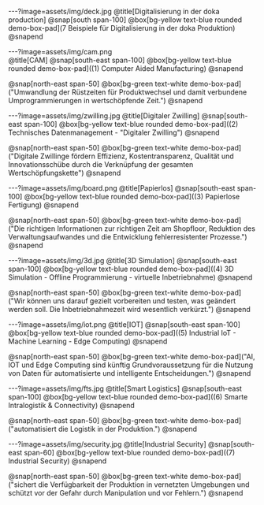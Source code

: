 ---?image=assets/img/deck.jpg
@title[Digitalisierung in der doka production]
@snap[south span-100]
@box[bg-yellow text-blue rounded demo-box-pad](7 Beispiele für Digitalisierung in der doka Produktion)
@snapend

---?image=assets/img/cam.png   
@title[CAM]
@snap[south-east span-100]
@box[bg-yellow text-blue rounded demo-box-pad]((1) Computer Aided Manufacturing)
@snapend

@snap[north-east span-50]
@box[bg-green text-white demo-box-pad]("Umwandlung der Rüstzeiten für Produktwechsel und damit verbundene Umprogrammierungen in wertschöpfende Zeit.")
@snapend

---?image=assets/img/zwilling.jpg
@title[Digitaler Zwilling]
@snap[south-east span-100]
@box[bg-yellow text-blue rounded demo-box-pad]((2) Technisches Datenmanagement - "Digitaler Zwilling")
@snapend   

@snap[north-east span-50]
@box[bg-green text-white demo-box-pad]("Digitale Zwillinge fördern Effizienz, Kostentransparenz, Qualität und Innovationsschübe durch die Verknüpfung der gesamten Wertschöpfungskette")
@snapend

---?image=assets/img/board.png
@title[Papierlos]
@snap[south-east span-100]
@box[bg-yellow text-blue rounded demo-box-pad]((3) Papierlose Fertigung)
@snapend

@snap[north-east span-50]
@box[bg-green text-white demo-box-pad]("Die richtigen Informationen zur richtigen Zeit am Shopfloor, Reduktion des Verwaltungsaufwandes und die Entwicklung fehlerresistenter Prozesse.")
@snapend

---?image=assets/img/3d.jpg
@title[3D Simulation]
@snap[south-east span-100]
@box[bg-yellow text-blue rounded demo-box-pad]((4) 3D Simulation - Offline Programmierung - virtuelle Inbetriebnahme)
@snapend

@snap[north-east span-50]
@box[bg-green text-white demo-box-pad]("Wir können uns darauf gezielt vorbereiten und testen, was geändert werden soll. Die Inbetriebnahmezeit wird wesentlich verkürzt.")
@snapend

---?image=assets/img/iot.png
@title[IOT]
@snap[south-east span-100]
@box[bg-yellow text-blue rounded demo-box-pad]((5) Industrial IoT - Machine Learning - Edge Computing)
@snapend

@snap[north-east span-50]
@box[bg-green text-white demo-box-pad]("AI, IOT und Edge Computing sind künftig Grundvoraussetzung für die Nutzung von Daten für automatisierte und intelligente Entscheidungen.")
@snapend

---?image=assets/img/fts.jpg
@title[Smart Logistics]
@snap[south-east span-100]
@box[bg-yellow text-blue rounded demo-box-pad]((6) Smarte Intralogistik & Connectivity)
@snapend

@snap[north-east span-50]
@box[bg-green text-white demo-box-pad]("automatisiert die Logistik in der Produktion.")
@snapend

---?image=assets/img/security.jpg
@title[Industrial Security]
@snap[south-east span-60]
@box[bg-yellow text-blue rounded demo-box-pad]((7) Industrial Security)
@snapend

@snap[north-east span-50]
@box[bg-green text-white demo-box-pad]("sichert die Verfügbarkeit der Produktion in vernetzten Umgebungen und schützt vor der Gefahr durch Manipulation und vor Fehlern.")
@snapend














